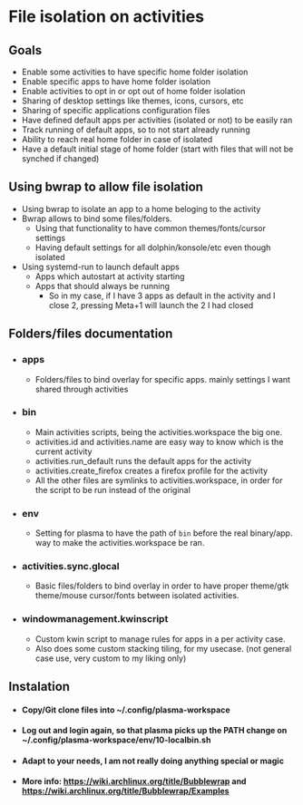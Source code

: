 # File isolation on activities


## Goals
 - Enable some activities to have specific home folder isolation
 - Enable specific apps to have home folder isolation
 - Enable activities to opt in or opt out of home folder isolation
 - Sharing of desktop settings like themes, icons, cursors, etc
 - Sharing of specific applications configuration files
 - Have defined default apps per activities (isolated or not) to be easily ran
 - Track running of default apps, so to not start already running
 - Ability to reach real home folder in case of isolated
 - Have a default initial stage of home folder (start with files that will not be synched if changed)



## Using bwrap to allow file isolation

 - Using bwrap to isolate an app to a home beloging to the activity
 - Bwrap allows to bind some files/folders.
	 + Using that functionality to have common themes/fonts/cursor settings
	 + Having default settings for all dolphin/konsole/etc even though isolated
 - Using systemd-run to launch default apps
	 + Apps which autostart at activity starting
	 + Apps that should always be running
		 * So in my case, if I have 3 apps as default in the activity and I close 2, pressing Meta+1 will launch the 2 I had closed



## Folders/files documentation

- ### apps
	- Folders/files to bind overlay for specific apps. mainly settings I want shared through activities
- ### bin
	- Main activities scripts, being the activities.workspace the big one.
	- activities.id and activities.name are easy way to know which is the current activity
	- activities.run_default runs the default apps for the activity
	- activities.create_firefox creates a firefox profile for the activity
	- All the other files are symlinks to activities.workspace, in order for the script to be run instead of the original
- ### env
	- Setting for plasma to have the path of `bin` before the real binary/app. way to make the activities.workspace be ran.
- ### activities.sync.glocal
	- Basic files/folders to bind overlay in order to have proper theme/gtk theme/mouse cursor/fonts between isolated activities.
- ### windowmanagement.kwinscript
	- Custom kwin script to manage rules for apps in a per activity case.
	- Also does some custom stacking tiling, for my usecase. (not general case use, very custom to my liking only)
	


## Instalation

- #### Copy/Git clone files into ~/.config/plasma-workspace
- #### Log out and login again, so that plasma picks up the PATH change on ~/.config/plasma-workspace/env/10-localbin.sh
- #### Adapt to your needs, I am not really doing anything special or magic
- #### More info: https://wiki.archlinux.org/title/Bubblewrap and https://wiki.archlinux.org/title/Bubblewrap/Examples
